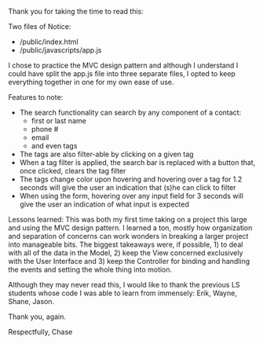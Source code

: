 Thank you for taking the time to read this:

Two files of Notice:
- /public/index.html
- /public/javascripts/app.js

I chose to practice the MVC design pattern and 
although I understand I could have split the app.js
file into three separate files, I opted to keep 
everything together in one for my own ease of use.

Features to note:
- The search functionality can search by any component of a
  contact:
    - first or last name
    - phone #
    - email
    - and even tags
- The tags are also filter-able by
   clicking on a given tag
- When a tag filter is applied, the
  search bar is replaced with a button
  that, once clicked, clears the tag filter
- The tags change color upon hovering
  and hovering over a tag for 1.2 seconds
  will give the user an indication that
  (s)he can click to filter
- When using the form, hovering over any
  input field for 3 seconds will give the
  user an indication of what input is expected

Lessons learned:
  This was both my first time taking on a project 
this large and using the MVC design pattern. I 
learned a ton, mostly how organization and
separation of concerns can work wonders in breaking
a larger project into manageable bits. The biggest
takeaways were, if possible, 1) to deal with all of 
the data in the Model, 2) keep the View concerned
exclusively with the User Interface and 3) keep the 
Controller for binding and handling the events and 
setting the whole thing into motion.

Although they may never read this, I would like
to thank the previous LS students whose code I
was able to learn from immensely:
Erik, Wayne, Shane, Jason.

Thank you, again.

Respectfully,
Chase

